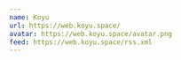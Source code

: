 ```yaml
---
name: Koyu
url: https://web.koyu.space/
avatar: https://web.koyu.space/avatar.png
feed: https://web.koyu.space/rss.xml
---
```


